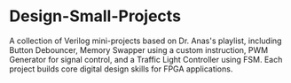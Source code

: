 # Design-Small-Projects
A collection of Verilog mini-projects based on Dr. Anas's playlist, including Button Debouncer, Memory Swapper using a custom instruction, PWM Generator for signal control, and a Traffic Light Controller using FSM. Each project builds core digital design skills for FPGA applications.

